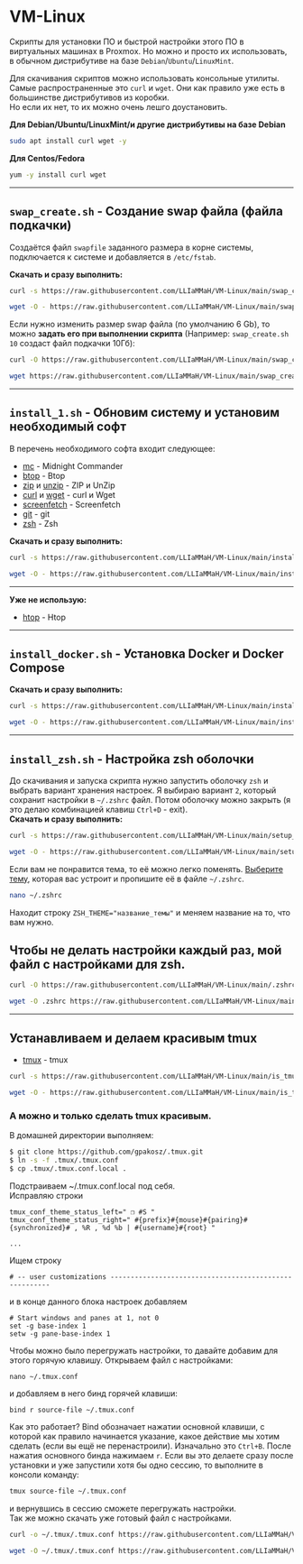 # VM-Linux
Скрипты для установки ПО и быстрой настройки этого ПО в виртуальных машинах в Proxmox. Но можно и просто их использовать, в обычном дистрибутиве на базе `Debian`/`Ubuntu`/`LinuxMint`.  

Для скачивания скриптов можно использовать консольные утилиты. Самые распространенные это `curl` и `wget`. Они как правило уже есть в большинстве дистрибутивов из коробки.  
Но если их нет, то их можно очень лешго доустановить.  

**Для Debian/Ubuntu/LinuxMint/и другие дистрибутивы на базе Debian**
```bash
sudo apt install curl wget -y
```
**Для Centos/Fedora**
```bash
yum -y install curl wget
```


---
## `swap_create.sh` - Создание swap файла (файла подкачки) ##
Создаётся файл `swapfile` заданного размера в корне системы, подключается к системе и добавляется в `/etc/fstab`.  

**Скачать и сразу выполнить:**
```bash
curl -s https://raw.githubusercontent.com/LLIaMMaH/VM-Linux/main/swap_create.sh | sudo sh
```
```bash
wget -O - https://raw.githubusercontent.com/LLIaMMaH/VM-Linux/main/swap_create.sh | sudo sh
```

Если нужно изменить размер swap файла (по умолчанию 6 Gb), то можно **задать его при выполнении скрипта** (Например: `swap_create.sh 10` создаст файл подкачки 10Гб):  
```bash
curl -O https://raw.githubusercontent.com/LLIaMMaH/VM-Linux/main/swap_create.sh
```
```bash
wget https://raw.githubusercontent.com/LLIaMMaH/VM-Linux/main/swap_create.sh
```


---
## `install_1.sh` - Обновим систему и установим необходимый софт ##
В перечень необходимого софта входит следующее:  

* [mc](https://midnight-commander.org) - Midnight Commander  
* [btop](https://github.com/aristocratos/btop?tab=readme-ov-file) - Btop  
* [zip](https://en.wikipedia.org/wiki/Info-ZIP) и [unzip](https://infozip.sourceforge.net/UnZip.html) - ZIP и UnZip  
* [curl](https://curl.se) и [wget](https://www.gnu.org/software/wget/) - curl и Wget  
* [screenfetch](https://github.com/KittyKatt/screenFetch) - Screenfetch  
* [git](https://git-scm.com) - git  
* [zsh](https://www.zsh.org) - Zsh  

**Скачать и сразу выполнить:**
```bash
curl -s https://raw.githubusercontent.com/LLIaMMaH/VM-Linux/main/install_1.sh | sh
```
```bash
wget -O - https://raw.githubusercontent.com/LLIaMMaH/VM-Linux/main/install_1.sh | sh
```
---

**Уже не использую:**
* [htop](https://htop.dev) - Htop


---
## `install_docker.sh` - Установка Docker и Docker Compose ##
**Скачать и сразу выполнить:**
```bash
curl -s https://raw.githubusercontent.com/LLIaMMaH/VM-Linux/main/install_docker.sh | sh
```
```bash
wget -O - https://raw.githubusercontent.com/LLIaMMaH/VM-Linux/main/install_docker.sh | sh
```


---
## `install_zsh.sh` - Настройка zsh оболочки ##
До скачивания и запуска скрипта нужно запустить оболочку `zsh` и выбрать вариант хранения настроек. Я выбираю вариант `2`, который сохранит настройки в `~/.zshrc` файл. Потом оболочку можно закрыть (я это делаю комбинацией клавиш `Ctrl+D` - exit).  
**Скачать и сразу выполнить:**
```bash
curl -s https://raw.githubusercontent.com/LLIaMMaH/VM-Linux/main/setup_zsh.sh | sh
```
```bash
wget -O - https://raw.githubusercontent.com/LLIaMMaH/VM-Linux/main/setup_zsh.sh | sh
```

Если вам не понравится тема, то её можно легко поменять. [Выберите тему](https://github.com/ohmyzsh/ohmyzsh/wiki/Themes), которая вас устроит и пропишите её в файле `~/.zshrc`.
```bash
nano ~/.zshrc
```
Находит строку `ZSH_THEME="название_темы"` и меняем название на то, что вам нужно.


## Чтобы не делать настройки каждый раз, мой файл с настройками для zsh. ##
```bash
curl -O https://raw.githubusercontent.com/LLIaMMaH/VM-Linux/main/.zshrc
```
```bash
wget -O .zshrc https://raw.githubusercontent.com/LLIaMMaH/VM-Linux/main/.zshrc
```


---
## Устанавливаем и делаем красивым tmux ##
* [tmux](https://github.com/tmux/tmux/wiki) - tmux
```bash
curl -s https://raw.githubusercontent.com/LLIaMMaH/VM-Linux/main/is_tmux.sh | sh
```
```bash
wget -O - https://raw.githubusercontent.com/LLIaMMaH/VM-Linux/main/is_tmux.sh | sh
```


### А можно и только сделать tmux красивым. ###
В домашней директории выполняем:  
```bash
$ git clone https://github.com/gpakosz/.tmux.git
$ ln -s -f .tmux/.tmux.conf
$ cp .tmux/.tmux.conf.local .
```
Подстраиваем ~/.tmux.conf.local под себя.  
Исправляю строки
```
tmux_conf_theme_status_left=" ❐ #S "
tmux_conf_theme_status_right=" #{prefix}#{mouse}#{pairing}#{synchronized}# , %R , %d %b | #{username}#{root} "

...
```
Ищем строку
```text
# -- user customizations -------------------------------------------------------
```
и в конце данного блока настроек добавляем
```text
# Start windows and panes at 1, not 0
set -g base-index 1
setw -g pane-base-index 1

```

Чтобы можно было перегружать настройки, то давайте добавим для этого горячую клавишу. Открываем файл с настройками:
```bash
nano ~/.tmux.conf
```
и добавляем в него бинд горячей клавиши:
```
bind r source-file ~/.tmux.conf
```
Как это работает? Bind обозначает нажатии основной клавиши, с которой как правило начинается указание, какое действие мы хотим сделать (если вы ещё не перенастроили). Изначально это `Ctrl+B`. После нажатия основного бинда нажимаем `r`.  Если вы это делаете сразу после установки и уже запустили хотя бы одно сессию, то выполните в консоли команду:
```bash
tmux source-file ~/.tmux.conf
```
и вернувшись в сессию сможете перегружать настройки.  
Так же можно скачать уже готовый файл с настройками.
```bash
curl -o ~/.tmux/.tmux.conf https://raw.githubusercontent.com/LLIaMMaH/VM-Linux/main/.tmux.conf
```
```bash
wget -O ~/.tmux/.tmux.conf https://raw.githubusercontent.com/LLIaMMaH/VM-Linux/main/.tmux.conf
```
